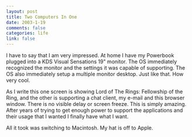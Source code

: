 ```yaml
--- 
layout: post
title: Two Computers In One
date: 2003-1-19
comments: false
categories: life
link: false
---
```

I have to say that I am very impressed. At home I have my Powerbook plugged into a KDS Visual Sensations 19" monitor. The OS immediately recognized the monitor and the settings it was capable of supporting. The OS also immediately setup a multiple monitor desktop. Just like that. How very cool.

As I write this one screen is showing Lord of The Rings: Fellowship of the Ring, and the other is supporting a chat client, my e-mail and this browser window. There is no visible delay or screen freeze. This is simply amazing. After years of trying to get enough power to support the applications and their usage that I wanted I finally have what I want.

All it took was switching to Macintosh. My hat is off to Apple.
